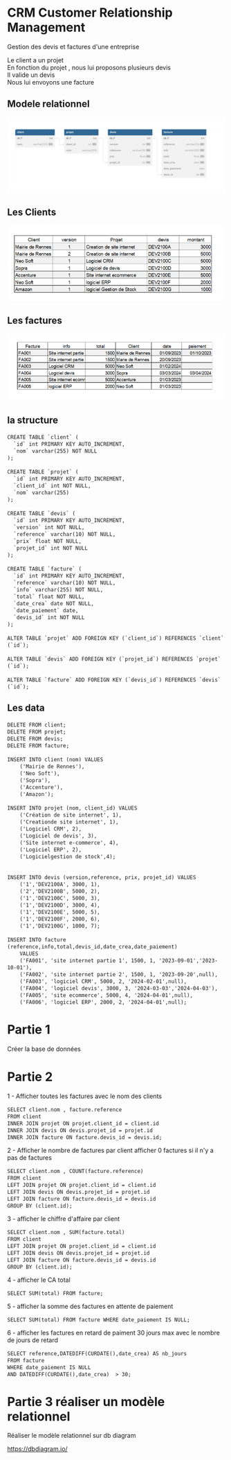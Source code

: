 # CRM Customer  Relationship Management
Gestion des devis et factures d'une entreprise
  
Le client a un projet  
En fonction du projet , nous lui proposons plusieurs devis  
Il valide un devis  
Nous lui envoyons une facture  
  

## Modele relationnel
![crm](../img/11/crm.webp)
## Les Clients
![client](../img/11/client.png)
## Les factures
![facture](../img/11/facture.png)

## la structure
```mysql
CREATE TABLE `client` (
  `id` int PRIMARY KEY AUTO_INCREMENT,
  `nom` varchar(255) NOT NULL
);

CREATE TABLE `projet` (
  `id` int PRIMARY KEY AUTO_INCREMENT,
  `client_id` int NOT NULL,
  `nom` varchar(255)
);

CREATE TABLE `devis` (
  `id` int PRIMARY KEY AUTO_INCREMENT,
  `version` int NOT NULL,
  `reference` varchar(10) NOT NULL,
  `prix` float NOT NULL,
  `projet_id` int NOT NULL
);

CREATE TABLE `facture` (
  `id` int PRIMARY KEY AUTO_INCREMENT,
  `reference` varchar(10) NOT NULL,
  `info` varchar(255) NOT NULL,
  `total` float NOT NULL,
  `date_crea` date NOT NULL,
  `date_paiement` date,
  `devis_id` int NOT NULL
);

ALTER TABLE `projet` ADD FOREIGN KEY (`client_id`) REFERENCES `client` (`id`);

ALTER TABLE `devis` ADD FOREIGN KEY (`projet_id`) REFERENCES `projet` (`id`);

ALTER TABLE `facture` ADD FOREIGN KEY (`devis_id`) REFERENCES `devis` (`id`);
```

## Les data
```mysql
DELETE FROM client;
DELETE FROM projet;
DELETE FROM devis;
DELETE FROM facture;

INSERT INTO client (nom) VALUES 
	('Mairie de Rennes'),
	('Neo Soft'),
	('Sopra'),
	('Accenture'),
	('Amazon');

INSERT INTO projet (nom, client_id) VALUES
	('Création de site internet', 1),
	('Creationde site internet', 1),
	('Logiciel CRM', 2),
	('Logiciel de devis', 3),
	('Site internet e-commerce', 4),
	('Logiciel ERP', 2),
	('Logicielgestion de stock',4);

    
INSERT INTO devis (version,reference, prix, projet_id) VALUES
	('1','DEV2100A', 3000, 1),
	('2','DEV2100B', 5000, 2),
	('1','DEV2100C', 5000, 3),
	('1','DEV2100D', 3000, 4),
	('1','DEV2100E', 5000, 5),
	('1','DEV2100F', 2000, 6),
	('1','DEV2100G', 1000, 7);

INSERT INTO facture (reference,info,total,devis_id,date_crea,date_paiement)	
    VALUES
	('FA001', 'site internet partie 1', 1500, 1, '2023-09-01','2023-10-01'),
	('FA002', 'site internet partie 2', 1500, 1, '2023-09-20',null),
	('FA003', 'logiciel CRM', 5000, 2, '2024-02-01',null),
	('FA004', 'logiciel devis', 3000, 3, '2024-03-03','2024-04-03'),
	('FA005', 'site ecommerce', 5000, 4, '2024-04-01',null),
	('FA006', 'logiciel ERP', 2000, 2, '2024-04-01',null);

```
# Partie 1
Créer la base de données

# Partie 2
1 - Afficher toutes les factures avec le nom des clients  
```mysql
SELECT client.nom , facture.reference
FROM client
INNER JOIN projet ON projet.client_id = client.id
INNER JOIN devis ON devis.projet_id = projet.id
INNER JOIN facture ON facture.devis_id = devis.id;
```

2 - Afficher le nombre de factures par client
afficher 0 factures si il n'y a pas de factures
```mysql
SELECT client.nom , COUNT(facture.reference)
FROM client
LEFT JOIN projet ON projet.client_id = client.id
LEFT JOIN devis ON devis.projet_id = projet.id
LEFT JOIN facture ON facture.devis_id = devis.id
GROUP BY (client.id);
```
3 - afficher le chiffre d'affaire par client 
```mysql
SELECT client.nom , SUM(facture.total)
FROM client
LEFT JOIN projet ON projet.client_id = client.id
LEFT JOIN devis ON devis.projet_id = projet.id
LEFT JOIN facture ON facture.devis_id = devis.id
GROUP BY (client.id);
```
4 - afficher le CA total
```mysql
SELECT SUM(total) FROM facture;
```
5 - afficher  la somme des factures en attente de paiement
```mysql
SELECT SUM(total) FROM facture WHERE date_paiement IS NULL;
```
6 - afficher les factures en retard de paiment 30 jours max
avec le nombre de jours de retard
```mysql
SELECT reference,DATEDIFF(CURDATE(),date_crea) AS nb_jours
FROM facture 
WHERE date_paiement IS NULL
AND DATEDIFF(CURDATE(),date_crea)  > 30;
```

# Partie 3 réaliser un modèle relationnel
  
Réaliser le modèle relationnel sur db diagram  
  
https://dbdiagram.io/
